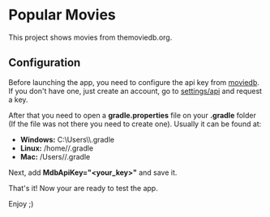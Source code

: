 # Popular Movies

This project shows movies from themoviedb.org.

## Configuration

Before launching the app, you need to configure the api key from [moviedb]("https://www.themoviedb.org/"). If you don't have one, just create an account, go to [settings/api]("https://www.themoviedb.org/settings/api") and request a key.

After that you need to open a **gradle.properties** file on your **.gradle** folder (If the file was not there you need to create one). Usually it can be found at:

- **Windows:** C:\Users\\<username>\\.gradle
- **Linux:** /home/<username>/.gradle
- **Mac:** /Users/<username>/.gradle

Next, add **MdbApiKey="<your_key>"** and save it.

That's it! Now your are ready to test the app.

Enjoy ;)
